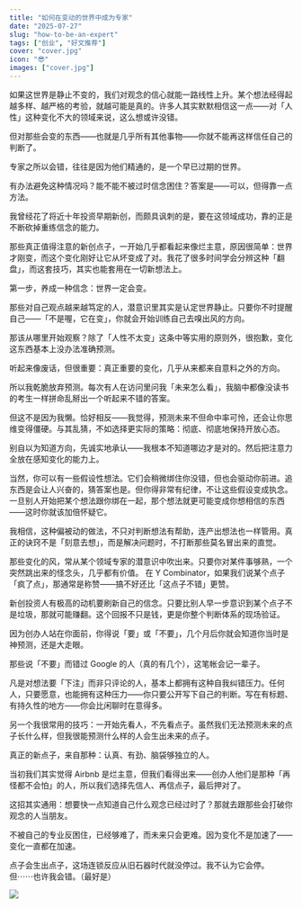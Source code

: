 ```yaml
---
title: "如何在变动的世界中成为专家"
date: "2025-07-27"
slug: "how-to-be-an-expert"
tags: ["创业", "好文推荐"]
cover: "cover.jpg"
icon: "😎"
images: ["cover.jpg"]
---
```

如果这世界是静止不变的，我们对观念的信心就能一路线性上升。某个想法经得起越多样、越严格的考验，就越可能是真的。许多人其实默默相信这一点——对「人性」这种变化不大的领域来说，这么想或许没错。



但对那些会变的东西——也就是几乎所有其他事物——你就不能再这样信任自己的判断了。



专家之所以会错，往往是因为他们精通的，是一个早已过期的世界。



有办法避免这种情况吗？能不能不被过时信念困住？答案是——可以，但得靠一点方法。



我曾经花了将近十年投资早期新创，而颇具讽刺的是，要在这领域成功，靠的正是不断砍掉重练信念的能力。



那些真正值得注意的新创点子，一开始几乎都看起来像烂主意，原因很简单：世界才刚变，而这个变化刚好让它从坏变成了对。我花了很多时间学会分辨这种「翻盘」，而这套技巧，其实也能套用在一切新想法上。



第一步，养成一种信念：世界一定会变。



那些对自己观点越来越笃定的人，潜意识里其实是认定世界静止。只要你不时提醒自己——「不是喔，它在变」，你就会开始训练自己去嗅出风的方向。



那该从哪里开始观察？除了「人性不太变」这条中等实用的原则外，很抱歉，变化这东西基本上没办法准确预测。



听起来像废话，但很重要：真正重要的变化，几乎从来都来自意料之外的方向。



所以我乾脆放弃预测。每次有人在访问里问我「未来怎么看」，我脑中都像没读书的考生一样拼命乱掰出一个听起来不错的答案。



但这不是因为我懒。恰好相反——我觉得，预测未来不但命中率可怜，还会让你思维变得僵硬。与其乱猜，不如选择更实际的策略：彻底、彻底地保持开放心态。



别自以为知道方向，先诚实地承认——我根本不知道哪边才是对的。然后把注意力全放在感知变化的能力上。



当然，你可以有一些假设性想法。它们会稍微绑住你没错，但也会驱动你前进。追东西是会让人兴奋的，猜答案也是。但你得非常有纪律，不让这些假设变成执念。
一旦别人开始把某个想法跟你绑在一起，那个想法就更可能变成你想相信的东西——这时你就该加倍怀疑它。



我相信，这种偏被动的做法，不只对判断想法有帮助，连产出想法也一样管用。真正的诀窍不是「刻意去想」，而是解决问题时，不打断那些莫名冒出来的直觉。



那些变化的风，常从某个领域专家的潜意识中吹出来。只要你对某件事够熟，一个突然跳出来的怪念头，几乎都有价值。
在 Y Combinator，如果我们说某个点子「疯了点」，那通常是称赞——搞不好还比「这点子不错」更赞。



新创投资人有极高的动机要刷新自己的信念。只要比别人早一步意识到某个点子不是垃圾，那就可能赚翻。这个回报不只是钱，更是你整个判断体系的现场验证。



因为创办人站在你面前，你得说「要」或「不要」，几个月后你就会知道你当时是神预测，还是大走眼。



那些说「不要」而错过 Google 的人（真的有几个），这笔帐会记一辈子。



凡是对想法要「下注」而非只评论的人，基本上都拥有这种自我纠错压力。任何人，只要愿意，也能拥有这种压力——你只要公开写下自己的判断。写在有标题、有持久性的地方——你会比闲聊时在意得多。



另一个我很常用的技巧：一开始先看人，不先看点子。虽然我们无法预测未来的点子长什么样，但我很能预测什么样的人会生出未来的点子。



真正的新点子，来自那种：认真、有劲、脑袋够独立的人。



当初我们其实觉得 Airbnb 是烂主意，但我们看得出来——创办人他们是那种「再怪都不会怕」的人，所以我们选择先信人、再信点子，最后押对了。



这招其实通用：想要快一点知道自己什么观念已经过时了？那就去跟那些会打破你观念的人当朋友。



不被自己的专业反困住，已经够难了，而未来只会更难。因为变化不是加速了——变化一直都在加速。



点子会生出点子，这场连锁反应从旧石器时代就没停过。我不认为它会停。
但⋯⋯也许我会错。（最好是）




![](https://prod-files-secure.s3.us-west-2.amazonaws.com/112d0858-5090-4d34-a606-b75eb8d65fd2/46476355-9cf3-4e99-9b7a-3531bc426380/1000202064.png?X-Amz-Algorithm=AWS4-HMAC-SHA256&X-Amz-Content-Sha256=UNSIGNED-PAYLOAD&X-Amz-Credential=ASIAZI2LB466YEKZSXKV%2F20251022%2Fus-west-2%2Fs3%2Faws4_request&X-Amz-Date=20251022T114439Z&X-Amz-Expires=3600&X-Amz-Security-Token=IQoJb3JpZ2luX2VjEHQaCXVzLXdlc3QtMiJHMEUCIQDAoyEm9pjxsy5FYVvpkJd%2Fx1bmi%2F7FGFa6QtAlohC7WQIgOh0Y05yKQR71lpwJSMmOrGdFg6%2BkjPHzQZVc4hWvqGsq%2FwMILBAAGgw2Mzc0MjMxODM4MDUiDMoFNPtZ5lqjODUIJyrcA8gJp2xFLWHiDmleFQ%2FN%2F2BlqfIZJi%2FefP2BHbNkC0E16ZRLzre586Zhq8JixEkc9LCzD92XpDa8fkRJt93f2GaWiR1NPuJwfFjWnw5euzPQq34gBqwPvnXkIl2KKI3xj8NLD9EBT%2FnQpn%2FnlhGg39bWontHwWWHXTyU%2Bt4MOWwyrVuV6lt9khQNmXNTv0usH28yc73YbSUihsbRSRGDoFt9Rh5e62WMuntxhODDurs1%2BbFwFAsN%2FrRATpdb4j2QK7VLdzDmYEX4gcoJmlkGQAs3EnzrZj%2B5gHpH6sJEwj14dgB8CmZjeFArtzDq35E8YaPXlQ3pdzrmkWbp%2FPYtVXn1UHIx6%2BFrfri2md6R3pOknEV%2B3rkJGWndn4G2PqsC7uvO05Vn33Hz1X1y%2FrVfdXtMFqEcMXJZnYlKfEcF5IdVZwCafJ5txaybLfkjnwzMTMG1IxvXRspC5pt83VCPeU4gDQI9BDlPL196SBtxWzCsCbOsgrh0Ry26VGrnPdwvhiBm10BdfWGYzS%2F8JPBV%2FjFP1zkD9O%2FkIv5xnEY90MvwJKDZzPt86mQFusJP8sjQ5ciStj0rNEKEs6YmVY1%2Fp0xQ7LNOT76cVMmgaUrTw%2BaQFSDSZMPOEv96zw3kMLD94scGOqUBMRt5GteI3LjET9s%2ByCbTTb9Io8fCAPKLdRWE2EfkOcx9hUlPNNRQIILItEvH00i%2BYh483MlEs13mBEQRzsTazOHFB%2BhuuwO470szlhnKYMHPCB%2FOooxod%2BqSRmKJOpc8N8dDwcSVg5O69uLQpu%2F%2Fv1DMhIaEIMQ4iBnsighr2wTrwAA29mIg%2FhDN%2BUBN%2BpN8LAQbpZfjMyCxemRcljc2hghi3%2FkD&X-Amz-Signature=a0189c6f4f6c0203d30e94151c6c4c7fbce6a4298f097faf00205833666624ff&X-Amz-SignedHeaders=host&x-amz-checksum-mode=ENABLED&x-id=GetObject)

